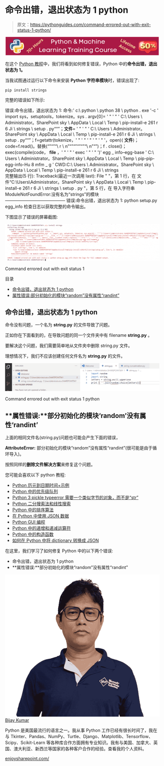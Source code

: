 # 命令出错，退出状态为 1 python

> 原文：<https://pythonguides.com/command-errored-out-with-exit-status-1-python/>

[![Python & Machine Learning training courses](img/49ec9c6da89a04c9f45bab643f8c765c.png)](https://sharepointsky.teachable.com/p/python-and-machine-learning-training-course)

在这个 [Python 教程](https://pythonguides.com/python-programming-for-the-absolute-beginner/)中，我们将看到如何修复错误，Python 中的**命令出错，退出状态为 1。**

当我试图通过运行以下命令来安装 **Python 字符串模块**时，错误出现了:

```
pip install strings
```

完整的错误如下所示:

错误:命令出错，退出状态为 1:
命令:' c:\ python \ python 38 \ python . exe '-c ' import sys，setuptools，tokenize。sys . argv[0]= ' " ' " ' C:\ Users \ Administrator。SharePoint sky \ AppData \ Local \ Temp \ pip-install-e 261 r 6 Ji \ strings \ setup . py““”；**文件**= ' " ' " ' C:\ Users \ Administrator。SharePoint sky \ AppData \ Local \ Temp \ pip-install-e 261 r 6 Ji \ strings \ setup . py““”；f=getattr(tokenize，' " ' " ' " ' " ' " '，open)( **文件**)；code=f.read()。替换(“”“”“\ r \ n”“”“”“”“”“\ n”“”)；f . close()；exec(compile(code， **file** ，' " ' " ' exec ' " ' " ')' egg _ info–egg-base ' C:\ Users \ Administrator。SharePoint sky \ AppData \ Local \ Temp \ pip-pip-egg-info-Hu 8 mfm _ g '
CWD:C:\ Users \ Administrator。SharePoint sky \ AppData \ Local \ Temp \ pip-install-e 261 r 6 Ji \ strings \
完整输出(5 行):
Traceback(最近一次调用 last):
File " "，第 1 行，在
文件“C:\Users\Administrator。SharePoint sky \ AppData \ Local \ Temp \ pip-install-e 261 r 6 Ji \ strings \ setup . py "，第 5 行，在
导入字符串
ModuleNotFoundError:没有名为“strings”的模块
——————————————
错误:命令出错，退出状态为 1: python setup.py egg_info 检查日志以获取完整的命令输出。

下图显示了错误的屏幕截图:

![Command errored out with exit status 1](img/67210048f2ae7be9eb9bc340ef3a9698.png "Command errored out with exit status 1")

Command errored out with exit status 1

目录

[](#)

*   [命令出错，退出状态为 1 python](#Command_errored_out_with_exit_status_1_python "Command errored out with exit status 1 python")
*   [属性错误:部分初始化的模块“random”没有属性“randint”](#AttributeError_partially_initialized_module_random_has_no_attribute_randint "AttributeError: partially initialized module ‘random’ has no attribute ‘randint’")

## 命令出错，退出状态为 1 python

命令没有问题，一个名为 **string.py** 的文件导致了问题。

正如你在下面看到的，在导致问题的同一个文件夹中有 filename **string.py** 。

要解决这个问题，我们需要简单地从文件夹中删除 string.py 文件。

理想情况下，我们不应该创建任何文件名为 **string.py** 的文件。

![Command errored out with exit status 1 python](img/77ad076fa518ec9856738ed1d49692c0.png "rstring3")

Command errored out with exit status 1 python

## **属性错误:**部分初始化的模块‘random’没有属性‘randint’

上面的相同文件名(string.py)问题也可能会产生下面的错误，

**AttributeError:** 部分初始化的模块“random”没有属性“randint”(很可能是由于循环导入)。

按照同样的**删除文件解决方案**来修复这个问题。

您可能会喜欢以下 python 教程:

*   [Python 历元到日期时间+示例](https://pythonguides.com/python-epoch-to-datetime/)
*   [Python 中的优先级队列](https://pythonguides.com/priority-queue-in-python/)
*   [Python 3 pickle typeerror 需要一个类似字节的对象，而不是“str”](https://pythonguides.com/python-3-pickle-typeerror-a-bytes-like-object-is-required-not-str/)
*   [Python 二分搜索法和线性搜索](https://pythonguides.com/python-binary-search/)
*   [Python 中的排序算法](https://pythonguides.com/sorting-algorithms-in-python/)
*   [在 Python 中使用 JSON 数据](https://pythonguides.com/json-data-in-python/)
*   [Python GUI 编程](https://pythonguides.com/python-gui-programming/)
*   [Python 中的递增和递减运算符](https://pythonguides.com/increment-and-decrement-operators-in-python/)
*   [Python 中的构造函数](https://pythonguides.com/constructor-in-python/)
*   [如何在 Python 中将 dictionary 转换成 JSON](https://pythonguides.com/convert-dictionary-to-json-python/)

在这里，我们学习了如何修复 Python 中的以下两个错误:

*   命令出错，退出状态为 1 python
*   **属性错误:**部分初始化的模块“random”没有属性“randint”

![Bijay Kumar MVP](img/9cb1c9117bcc4bbbaba71db8d37d76ef.png "Bijay Kumar MVP")[Bijay Kumar](https://pythonguides.com/author/fewlines4biju/)

Python 是美国最流行的语言之一。我从事 Python 工作已经有很长时间了，我在与 Tkinter、Pandas、NumPy、Turtle、Django、Matplotlib、Tensorflow、Scipy、Scikit-Learn 等各种库合作方面拥有专业知识。我有与美国、加拿大、英国、澳大利亚、新西兰等国家的各种客户合作的经验。查看我的个人资料。

[enjoysharepoint.com/](https://enjoysharepoint.com/)[](https://www.facebook.com/fewlines4biju "Facebook")[](https://www.linkedin.com/in/fewlines4biju/ "Linkedin")[](https://twitter.com/fewlines4biju "Twitter")